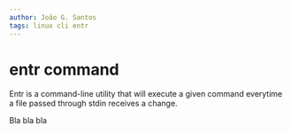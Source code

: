 ```yaml
---
author: João G. Santos
tags: linux cli entr
---
```


# entr command

Entr is a command-line utility that will execute a given command everytime a file passed through stdin receives a change.

Bla bla bla
